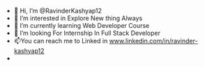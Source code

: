- 👋 Hi, I’m @RavinderKashyap12
- 👀 I’m interested in Explore New thing Always
- 🌱 I’m currently learning Web Developer Course
- 💞️ I’m looking For  Internship In Full Stack Developer
- 📫You can  reach me to Linked in www.linkedin.com/in/ravinder-kashyap12
- 

<!---
RavinderKashyap12/RavinderKashyap12 is a ✨ special ✨ repository because its `README.md` (this file) appears on your GitHub profile.
You can click the Preview link to take a look at your changes.
--->
